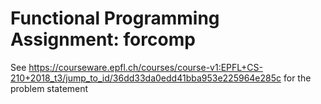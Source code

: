 # Functional Programming Assignment: forcomp
See https://courseware.epfl.ch/courses/course-v1:EPFL+CS-210+2018_t3/jump_to_id/36dd33da0edd41bba953e225964e285c for the problem statement
